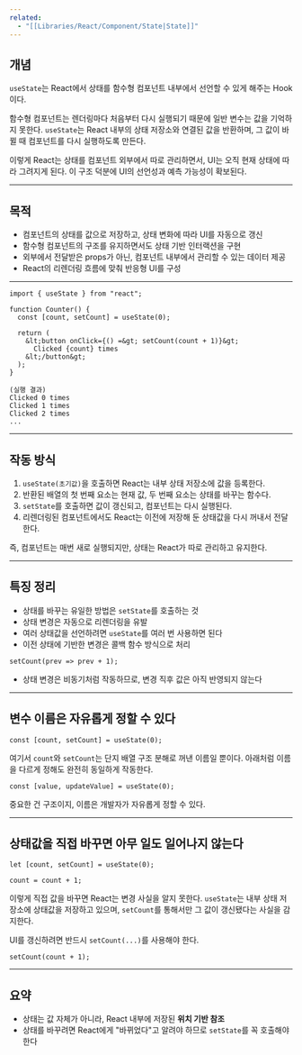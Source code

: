 ```yaml
---
related:
  - "[[Libraries/React/Component/State|State]]"
---
```

## 개념

`useState`는 React에서 상태를 함수형 컴포넌트 내부에서 선언할 수 있게 해주는 Hook이다.

함수형 컴포넌트는 렌더링마다 처음부터 다시 실행되기 때문에 일반 변수는 값을 기억하지 못한다. `useState`는 React 내부의 상태 저장소와 연결된 값을 반환하며, 그 값이 바뀔 때 컴포넌트를 다시 실행하도록 만든다.

이렇게 React는 상태를 컴포넌트 외부에서 따로 관리하면서, UI는 오직 현재 상태에 따라 그려지게 된다. 이 구조 덕분에 UI의 선언성과 예측 가능성이 확보된다.

---

## 목적

- 컴포넌트의 상태를 값으로 저장하고, 상태 변화에 따라 UI를 자동으로 갱신
- 함수형 컴포넌트의 구조를 유지하면서도 상태 기반 인터랙션을 구현
- 외부에서 전달받은 props가 아닌, 컴포넌트 내부에서 관리할 수 있는 데이터 제공
- React의 리렌더링 흐름에 맞춰 반응형 UI를 구성

---

```tsx
import { useState } from "react";

function Counter() {
  const [count, setCount] = useState(0);

  return (
    &lt;button onClick={() =&gt; setCount(count + 1)}&gt;
      Clicked {count} times
    &lt;/button&gt;
  );
}
```

```
(실행 결과)
Clicked 0 times
Clicked 1 times
Clicked 2 times
...
```

---

## 작동 방식

1. `useState(초기값)`을 호출하면 React는 내부 상태 저장소에 값을 등록한다.
2. 반환된 배열의 첫 번째 요소는 현재 값, 두 번째 요소는 상태를 바꾸는 함수다.
3. `setState`를 호출하면 값이 갱신되고, 컴포넌트는 다시 실행된다.
4. 리렌더링된 컴포넌트에서도 React는 이전에 저장해 둔 상태값을 다시 꺼내서 전달한다.

즉, 컴포넌트는 매번 새로 실행되지만, 상태는 React가 따로 관리하고 유지한다.

---

## 특징 정리

- 상태를 바꾸는 유일한 방법은 `setState`를 호출하는 것
- 상태 변경은 자동으로 리렌더링을 유발
- 여러 상태값을 선언하려면 `useState`를 여러 번 사용하면 된다
- 이전 상태에 기반한 변경은 콜백 함수 방식으로 처리

```tsx
setCount(prev => prev + 1);
```

- 상태 변경은 비동기처럼 작동하므로, 변경 직후 값은 아직 반영되지 않는다

---

## 변수 이름은 자유롭게 정할 수 있다

```tsx
const [count, setCount] = useState(0);
```

여기서 `count`와 `setCount`는 단지 배열 구조 분해로 꺼낸 이름일 뿐이다. 아래처럼 이름을 다르게 정해도 완전히 동일하게 작동한다.

```tsx
const [value, updateValue] = useState(0);
```

중요한 건 구조이지, 이름은 개발자가 자유롭게 정할 수 있다.

---

## 상태값을 직접 바꾸면 아무 일도 일어나지 않는다

```tsx
let [count, setCount] = useState(0);

count = count + 1;
```

이렇게 직접 값을 바꾸면 React는 변경 사실을 알지 못한다. `useState`는 내부 상태 저장소에 상태값을 저장하고 있으며, `setCount`를 통해서만 그 값이 갱신됐다는 사실을 감지한다.

UI를 갱신하려면 반드시 `setCount(...)`를 사용해야 한다.

```tsx
setCount(count + 1);
```

---

## 요약

- 상태는 값 자체가 아니라, React 내부에 저장된 **위치 기반 참조**
- 상태를 바꾸려면 React에게 "바뀌었다"고 알려야 하므로 `setState`를 꼭 호출해야 한다
